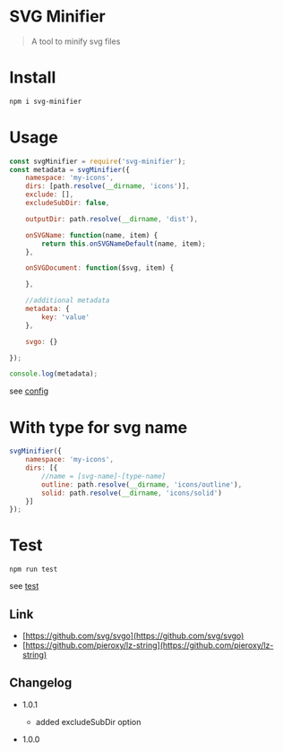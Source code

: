 # SVG Minifier
> A tool to minify svg files

# Install
```sh
npm i svg-minifier
```

# Usage
```js
const svgMinifier = require('svg-minifier');
const metadata = svgMinifier({
    namespace: 'my-icons',
    dirs: [path.resolve(__dirname, 'icons')],
    exclude: [],
    excludeSubDir: false,

    outputDir: path.resolve(__dirname, 'dist'),

    onSVGName: function(name, item) {
        return this.onSVGNameDefault(name, item);
    },

    onSVGDocument: function($svg, item) {

    },

    //additional metadata
    metadata: {
        key: 'value'
    },

    svgo: {}

});

console.log(metadata);

```
see [config](lib/config.js)
# With type for svg name
```js
svgMinifier({
    namespace: 'my-icons',
    dirs: [{
        //name = [svg-name]-[type-name]
        outline: path.resolve(__dirname, 'icons/outline'),
        solid: path.resolve(__dirname, 'icons/solid')
    }]
});
```

# Test
```
npm run test
```
see [test](test/test.js)

## Link
* [https://github.com/svg/svgo](https://github.com/svg/svgo)
* [https://github.com/pieroxy/lz-string](https://github.com/pieroxy/lz-string)

## Changelog

* 1.0.1
    - added excludeSubDir option

* 1.0.0
